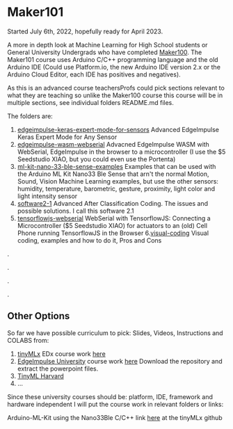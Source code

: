 # Maker101

Started July 6th, 2022, hopefully ready for April 2023.

A more in depth look at Machine Learning for High School students or General University Undergrads who have completed [Maker100](https://github.com/hpssjellis/maker100). The Maker101 course uses Arduino C/C++ programming language and the old Arduino IDE (Could use Platform.io, the new Arduino IDE version 2.x or the Arduino Cloud Editor, each IDE has positives and negatives).

As this is an advanced course teachersProfs could pick sections relevant to what they are teaching so unlike the Maker100 course this course will be in multiple sections, see individual folders README.md files.

The folders are:

1. [edgeimpulse-keras-expert-mode-for-sensors](https://github.com/hpssjellis/maker101/tree/main/edgeimpulse-keras-expert-mode-for-sensors) Advanced EdgeImpulse Keras Expert Mode for Any Sensor
2. [edgeimpulse-wasm-webserial](https://github.com/hpssjellis/maker101/tree/main/edgeimpulse-wasm-webserial) Advacned EdgeImpulse WASM with WebSerial, EdgeImpulse in the browser to a microcontroller (I use the $5 Seedstudio XIAO, but you could even use the Portenta)
3. [ml-kit-nano-33-ble-sense-examples](https://github.com/hpssjellis/maker101/tree/main/ml-kit-nano-33-ble-sense-examples) Examples that can be used with the Arduino ML Kit Nano33 Ble Sense that arn't the normal Motion, Sound, Vision Machine Learning examples, but use the other sensors: humidity, temperature, barometric, gesture, proximity, light color and light intensity sensor 
4. [software2-1](https://github.com/hpssjellis/maker101/tree/main/software2-1) Advanced After Classification Coding. The issues and possible solutions. I call this software 2.1
5. [tensorflowjs-webserial](https://github.com/hpssjellis/maker101/tree/main/tensorflowjs-webserial) WebSerial with TensorflowJS: Connecting a Microcontroller ($5 Seedstudio XIAO) for actuators to an (old) Cell Phone running TensorflowJS in the Browser
6.[visual-coding](https://github.com/hpssjellis/maker101/blob/main/visual-coding/README.md)  Visual coding, examples and how to do it, Pros and Cons
 






.



.




.




.



## Other Options

So far we have possible curriculum to pick: Slides, Videos, Instructions and COLABS from:

1.  [tinyMLx](https://github.com/tinyMLx/courseware)   EDx course work [here](https://github.com/tinyMLx/courseware/tree/master/edX)  
2.  [EdgeImpulse University](https://www.edgeimpulse.com/university) course work [here](https://github.com/edgeimpulse/courseware-embedded-machine-learning) Download the repository and extract the powerpoint files.
3.  [TinyML Harvard](http://tinyml.seas.harvard.edu/#full-courses)
4.  ...


Since these university courses should be: platform, IDE, framework and hardware independent I will put the course work in relevant folders or links:


Arduino-ML-Kit using the Nano33Ble C/C++ link [here](https://github.com/tinyMLx/arduino-library) at the tinyMLx github





